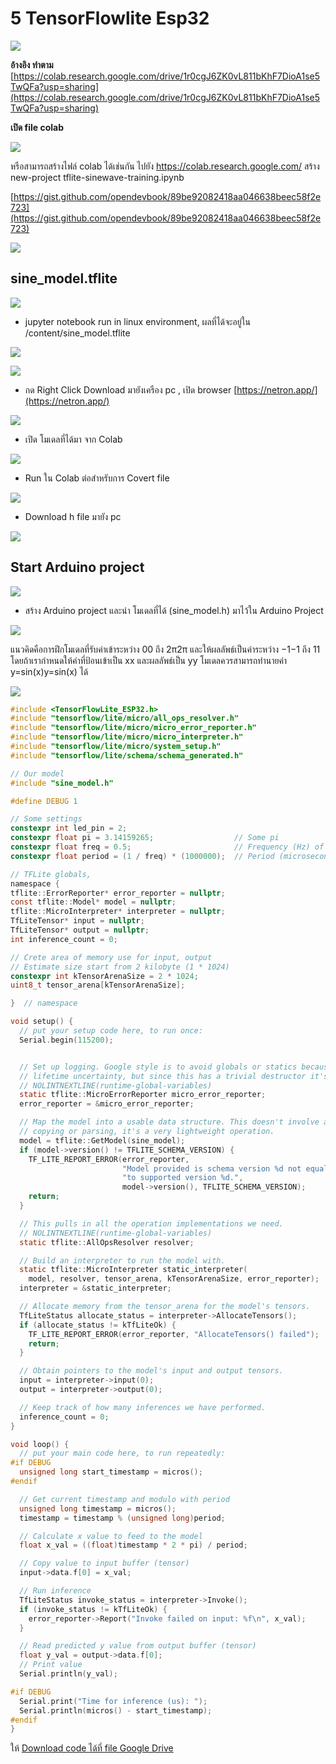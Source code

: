 # 5 TensorFlowlite Esp32

![](../assets/images/colab_model_tensorflow.jpeg)

**อ้างอิง ทำตาม**
[https://colab.research.google.com/drive/1r0cgJ6ZK0vL811bKhF7DioA1se5TwQFa?usp=sharing](https://colab.research.google.com/drive/1r0cgJ6ZK0vL811bKhF7DioA1se5TwQFa?usp=sharing)

**เปิด file colab**

![](../assets/images/open_in_colab.png)

หรือสามารถสร้างไฟล์ colab ได้เช่นกัน
ไปยัง https://colab.research.google.com/
สร้าง new-project tflite-sinewave-training.ipynb

[https://gist.github.com/opendevbook/89be92082418aa046638beec58f2e723](https://gist.github.com/opendevbook/89be92082418aa046638beec58f2e723)

![](../assets/images/model-generate.jpeg)

## sine_model.tflite

![](../assets/images/save_sine_model.png)

- jupyter notebook run in linux environment, ผลที่ได้จะอยู่ใน /content/sine_model.tflite

![](../assets/images/save_sine_model2.png)

![](../assets/images/save_sine_model3.png)

- กด Right Click Download มายังเครือง pc , เปิด browser [https://netron.app/](https://netron.app/)

![](../assets/images/netron.png)

- เปิด โมเดลที่ได้มา จาก Colab

![](../assets/images/netron2.png)

- Run ใน Colab ต่อสำหรับการ Covert file

![](../assets/images/save_sine_model4.png)

- Download h file มายัง pc

![](../assets/images/save_sine_model5.png)

## Start Arduino project

![](../assets/images/tensorflowlite_arduino_lib.png)

- สร้าง Arduino project และนำ โมเดลที่ได้ (sine_model.h) มาไว้ใน Arduino Project

![](../assets/images/save_sine_model6.png)

แนวคิดคือการฝึกโมเดลที่รับค่าเข้าระหว่าง 00 ถึง 2π2π และให้ผลลัพธ์เป็นค่าระหว่าง −1−1 ถึง 11 โดยถ้าเรากำหนดให้ค่าที่ป้อนเข้าเป็น xx และผลลัพธ์เป็น yy โมเดลควรสามารถทำนายค่า y=sin⁡(x)y=sin(x) ได้

![](../assets/images/prediction.jpeg)

```c title="tenserflowlite_basic_1"  linenums="1"
#include <TensorFlowLite_ESP32.h>
#include "tensorflow/lite/micro/all_ops_resolver.h"
#include "tensorflow/lite/micro/micro_error_reporter.h"
#include "tensorflow/lite/micro/micro_interpreter.h"
#include "tensorflow/lite/micro/system_setup.h"
#include "tensorflow/lite/schema/schema_generated.h"

// Our model
#include "sine_model.h"

#define DEBUG 1

// Some settings
constexpr int led_pin = 2;
constexpr float pi = 3.14159265;                  // Some pi
constexpr float freq = 0.5;                       // Frequency (Hz) of sinewave
constexpr float period = (1 / freq) * (1000000);  // Period (microseconds)

// TFLite globals,
namespace {
tflite::ErrorReporter* error_reporter = nullptr;
const tflite::Model* model = nullptr;
tflite::MicroInterpreter* interpreter = nullptr;
TfLiteTensor* input = nullptr;
TfLiteTensor* output = nullptr;
int inference_count = 0;

// Crete area of memory use for input, output
// Estimate size start from 2 kilobyte (1 * 1024)
constexpr int kTensorArenaSize = 2 * 1024;
uint8_t tensor_arena[kTensorArenaSize];

}  // namespace

void setup() {
  // put your setup code here, to run once:
  Serial.begin(115200);


  // Set up logging. Google style is to avoid globals or statics because of
  // lifetime uncertainty, but since this has a trivial destructor it's okay.
  // NOLINTNEXTLINE(runtime-global-variables)
  static tflite::MicroErrorReporter micro_error_reporter;
  error_reporter = &micro_error_reporter;

  // Map the model into a usable data structure. This doesn't involve any
  // copying or parsing, it's a very lightweight operation.
  model = tflite::GetModel(sine_model);
  if (model->version() != TFLITE_SCHEMA_VERSION) {
    TF_LITE_REPORT_ERROR(error_reporter,
                         "Model provided is schema version %d not equal "
                         "to supported version %d.",
                         model->version(), TFLITE_SCHEMA_VERSION);
    return;
  }

  // This pulls in all the operation implementations we need.
  // NOLINTNEXTLINE(runtime-global-variables)
  static tflite::AllOpsResolver resolver;

  // Build an interpreter to run the model with.
  static tflite::MicroInterpreter static_interpreter(
    model, resolver, tensor_arena, kTensorArenaSize, error_reporter);
  interpreter = &static_interpreter;

  // Allocate memory from the tensor_arena for the model's tensors.
  TfLiteStatus allocate_status = interpreter->AllocateTensors();
  if (allocate_status != kTfLiteOk) {
    TF_LITE_REPORT_ERROR(error_reporter, "AllocateTensors() failed");
    return;
  }

  // Obtain pointers to the model's input and output tensors.
  input = interpreter->input(0);
  output = interpreter->output(0);

  // Keep track of how many inferences we have performed.
  inference_count = 0;
}

void loop() {
  // put your main code here, to run repeatedly:
#if DEBUG
  unsigned long start_timestamp = micros();
#endif

  // Get current timestamp and modulo with period
  unsigned long timestamp = micros();
  timestamp = timestamp % (unsigned long)period;

  // Calculate x value to feed to the model
  float x_val = ((float)timestamp * 2 * pi) / period;

  // Copy value to input buffer (tensor)
  input->data.f[0] = x_val;

  // Run inference
  TfLiteStatus invoke_status = interpreter->Invoke();
  if (invoke_status != kTfLiteOk) {
    error_reporter->Report("Invoke failed on input: %f\n", x_val);
  }

  // Read predicted y value from output buffer (tensor)
  float y_val = output->data.f[0];
  // Print value
  Serial.println(y_val);

#if DEBUG
  Serial.print("Time for inference (us): ");
  Serial.println(micros() - start_timestamp);
#endif
}


```

ให้ [Download code ได้ที่ file Google Drive](https://drive.google.com/file/d/1mjUU3XjI9CS-sy_AC9IAIMz2NwF31lcf/view?usp=sharing)
